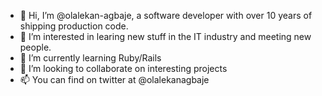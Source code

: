 - 👋 Hi, I’m @olalekan-agbaje, a software developer with over 10 years of shipping production code.
- 👀 I’m interested in learing new stuff in the IT industry and meeting new people.
- 🌱 I’m currently learning Ruby/Rails
- 💞️ I’m looking to collaborate on interesting projects
- 📫 You can find on twitter at @olalekanagbaje

<!---
olalekan-agbaje/olalekan-agbaje is a ✨ special ✨ repository because its `README.md` (this file) appears on your GitHub profile.
You can click the Preview link to take a look at your changes.
--->
